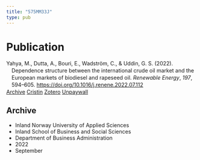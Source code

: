 ```yaml
---
title: "575MM33J"
type: pub
---
```

<h1>Publication</h1>
<article id="csl-bib-container-575MM33J" class="csl-bib-container">
  <div class="csl-bib-body" style="line-height: 1.35; padding-left: 1em; text-indent:-1em;">
  <div class="csl-entry">Yahya, M., Dutta, A., Bouri, E., Wadstr&#xF6;m, C., &amp; Uddin, G. S. (2022). Dependence structure between the international crude oil market and the European markets of biodiesel and rapeseed oil. <i>Renewable Energy</i>, <i>197</i>, 594&#x2013;605. <a href="https://doi.org/10.1016/j.renene.2022.07.112">https://doi.org/10.1016/j.renene.2022.07.112</a></div>
</div>
  <div class="csl-bib-buttons">
    <a href="#taxonomy-article-575MM33J" class="csl-bib-button">Archive</a>
    <a href="https://app.cristin.no/results/show.jsf?id=2050225" alt="Cristin URL" class="csl-bib-button">Cristin</a>
    <a href="http://zotero.org/groups/5402882/items/575MM33J" alt="Zotero URL" class="csl-bib-button">Zotero</a>
    <a href="https://doi.org/10.1016/j.renene.2022.07.112" class="csl-bib-button">Unpaywall</a>
  </div>
  <div id="csl-bib-meta-container-575MM33J"></div>
</article>
<div id="csl-bib-meta-575MM33J" class="csl-bib-meta">
  <article id="taxonomy-article-575MM33J" class="taxonomy-article">
    <h1>Archive</h1>
    <ul>
      <li>Inland Norway University of Applied Sciences</li>
      <li>Inland School of Business and Social Sciences</li>
      <li>Department of Business Administration</li>
      <li>2022</li>
      <li>September</li>
    </ul>
  </article>
</div>
